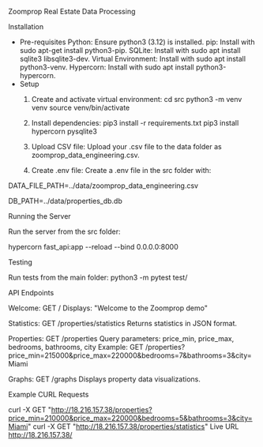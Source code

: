 Zoomprop Real Estate Data Processing

Installation
- Pre-requisites
  Python: Ensure python3 (3.12) is installed.
  pip: Install with sudo apt-get install python3-pip.
  SQLite: Install with sudo apt install sqlite3 libsqlite3-dev.
  Virtual Environment: Install with sudo apt install python3-venv.
  Hypercorn: Install with sudo apt install python3-hypercorn.
- Setup
  1. Create and activate virtual environment:
cd src
python3 -m venv venv
source venv/bin/activate

  2. Install dependencies:
pip3 install -r requirements.txt
pip3 install hypercorn pysqlite3

  3. Upload CSV file:
Upload your .csv file to the data folder as zoomprop_data_engineering.csv.

  5. Create .env file:
Create a .env file in the src folder with:

DATA_FILE_PATH=../data/zoomprop_data_engineering.csv

DB_PATH=../data/properties_db.db

Running the Server

Run the server from the src folder:

hypercorn fast_api:app --reload --bind 0.0.0.0:8000


Testing

Run tests from the main folder:
python3 -m pytest test/

API Endpoints

Welcome: GET /
Displays: "Welcome to the Zoomprop demo"

Statistics: GET /properties/statistics
Returns statistics in JSON format.

Properties: GET /properties
Query parameters: price_min, price_max, bedrooms, bathrooms, city
Example: GET /properties?price_min=215000&price_max=220000&bedrooms=7&bathrooms=3&city=Miami

Graphs: GET /graphs
Displays property data visualizations.


Example CURL Requests

curl -X GET "http://18.216.157.38/properties?price_min=210000&price_max=220000&bedrooms=5&bathrooms=3&city=Miami"
curl -X GET "http://18.216.157.38/properties/statistics"
Live URL
http://18.216.157.38/
